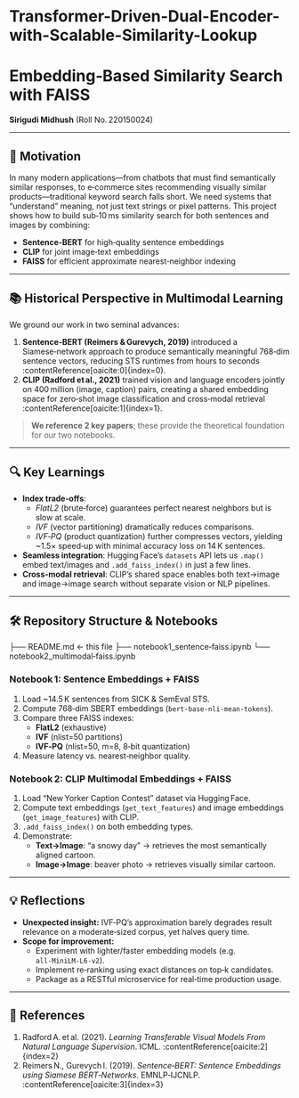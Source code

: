 # Transformer-Driven-Dual-Encoder-with-Scalable-Similarity-Lookup
# Embedding‑Based Similarity Search with FAISS  
**Sirigudi Midhush** (Roll No. 220150024)  

---

## 🎯 Motivation  
In many modern applications—from chatbots that must find semantically similar responses, to e‑commerce sites recommending visually similar products—traditional keyword search falls short. We need systems that “understand” meaning, not just text strings or pixel patterns. This project shows how to build sub‑10 ms similarity search for both sentences and images by combining:  
- **Sentence‑BERT** for high‑quality sentence embeddings  
- **CLIP** for joint image‑text embeddings  
- **FAISS** for efficient approximate nearest‑neighbor indexing  

---

## 📚 Historical Perspective in Multimodal Learning  
We ground our work in two seminal advances:  
1. **Sentence‑BERT (Reimers & Gurevych, 2019)** introduced a Siamese‑network approach to produce semantically meaningful 768‑dim sentence vectors, reducing STS runtimes from hours to seconds :contentReference[oaicite:0]{index=0}.  
2. **CLIP (Radford et al., 2021)** trained vision and language encoders jointly on 400 million (image, caption) pairs, creating a shared embedding space for zero‑shot image classification and cross‑modal retrieval :contentReference[oaicite:1]{index=1}.  

> **We reference 2 key papers**; these provide the theoretical foundation for our two notebooks.  

---

## 🔍 Key Learnings  
- **Index trade‑offs**:  
  - *FlatL2* (brute‑force) guarantees perfect nearest neighbors but is slow at scale.  
  - *IVF* (vector partitioning) dramatically reduces comparisons.  
  - *IVF‑PQ* (product quantization) further compresses vectors, yielding ~1.5× speed‑up with minimal accuracy loss on 14 K sentences.  
- **Seamless integration**: Hugging Face’s `datasets` API lets us `.map()` embed text/images and `.add_faiss_index()` in just a few lines.  
- **Cross‑modal retrieval**: CLIP’s shared space enables both text→image and image→image search without separate vision or NLP pipelines.  

---

## 🛠 Repository Structure & Notebooks  

├── README.md ← this file
├── notebook1_sentence‑faiss.ipynb
└── notebook2_multimodal‑faiss.ipynb

### Notebook 1: Sentence Embeddings + FAISS  
1. Load ~14.5 K sentences from SICK & SemEval STS.  
2. Compute 768‑dim SBERT embeddings (`bert-base-nli-mean-tokens`).  
3. Compare three FAISS indexes:  
   - **FlatL2** (exhaustive)  
   - **IVF** (nlist=50 partitions)  
   - **IVF‑PQ** (nlist=50, m=8, 8‑bit quantization)  
4. Measure latency vs. nearest‑neighbor quality.  

### Notebook 2: CLIP Multimodal Embeddings + FAISS  
1. Load “New Yorker Caption Contest” dataset via Hugging Face.  
2. Compute text embeddings (`get_text_features`) and image embeddings (`get_image_features`) with CLIP.  
3. `.add_faiss_index()` on both embedding types.  
4. Demonstrate:  
   - **Text→Image**: “a snowy day” → retrieves the most semantically aligned cartoon.  
   - **Image→Image**: beaver photo → retrieves visually similar cartoon.  

---

## 💡 Reflections  
- **Unexpected insight:** IVF‑PQ’s approximation barely degrades result relevance on a moderate‑sized corpus, yet halves query time.  
- **Scope for improvement:**  
  - Experiment with lighter/faster embedding models (e.g. `all‑MiniLM‑L6‑v2`).  
  - Implement re‑ranking using exact distances on top‑k candidates.  
  - Package as a RESTful microservice for real‑time production usage.  

---

## 📖 References  
1. Radford A. et al. (2021). *Learning Transferable Visual Models From Natural Language Supervision*. ICML. :contentReference[oaicite:2]{index=2}  
2. Reimers N., Gurevych I. (2019). *Sentence‑BERT: Sentence Embeddings using Siamese BERT‑Networks*. EMNLP‑IJCNLP. :contentReference[oaicite:3]{index=3}  
